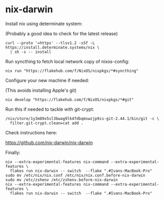 # nix-darwin

Install nix using determinate system:

(Probably a good idea to check for the latest release)

```console
curl --proto '=https' --tlsv1.2 -sSf -L https://install.determinate.systems/nix \
  | sh -s -- install
```

Run syncthing to fetch local network copy of nixos-config:

```console
nix run "https://flakehub.com/f/NixOS/nixpkgs/*#syncthing"
```

Configure your new machine if needed:

(This avoids installing Apple's git)

```console
nix develop "https://flakehub.com/f/NixOS/nixpkgs/*#git"
```

Run this if needed to tackle with git-crypt:

```console
/nix/store/1y3m89x5sl3bwag9lk4fdbqmswzjp9is-git-2.44.1/bin/git -c \
  filter.git-crypt.clean=cat add .
```

Check instructions here:

<https://github.com/nix-darwin/nix-darwin>

Finally:

```console
nix --extra-experimental-features nix-command --extra-experimental-features \
  flakes run nix-darwin -- switch  --flake ".#Ivans-MacBook-Pro"
sudo mv /etc/nix/nix.conf /etc/nix/nix.conf.before-nix-darwin
sudo mv /etc/zshenv /etc/zshenv.before-nix-darwin
nix --extra-experimental-features nix-command --extra-experimental-features \
  flakes run nix-darwin -- switch  --flake ".#Ivans-MacBook-Pro"
```
